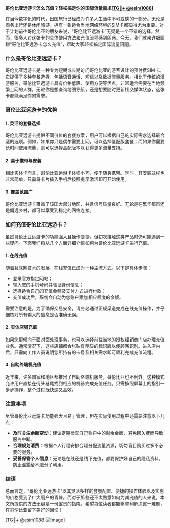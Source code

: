 **哥伦比亚远游卡怎么充值？轻松搞定你的国际流量需求[[TG💪+ @esim1088](https://t.me/s/esim1088)]**

在当今数字化的时代，出国旅行已经成为许多人生活中不可或缺的一部分。无论是商务出行还是休闲旅游，拥有一张适合当地网络环境的SIM卡都显得尤为重要。对于计划前往哥伦比亚的朋友来说，“哥伦比亚远游卡”无疑是一个不错的选择。然而，很多人对这张卡的具体使用方法和充值流程感到困惑。今天，我们就来详细聊聊“哥伦比亚远游卡怎么充值”，帮助大家轻松搞定国际流量问题。

### 什么是哥伦比亚远游卡？

哥伦比亚远游卡是一种专为短期或长期访问哥伦比亚的游客设计的预付费SIM卡。它提供了多种套餐选择，包括语音通话、短信以及数据流量服务。相比于传统的漫游服务，哥伦比亚远游卡具有价格低廉、使用方便等优点，非常适合需要在当地频繁上网的人群。无论你是想查询地图导航，还是想要随时更新社交媒体状态，这张卡都能满足你的需求。

### 哥伦比亚远游卡的优势

#### 1. 灵活的套餐选择
哥伦比亚远游卡提供不同价位的套餐方案，用户可以根据自己的实际需求选择最合适的选项。例如，如果你只是偶尔需要上网，可以选择低配版套餐；而如果你需要长时间使用流量，则可以选择高配版本以获得更多流量支持。

#### 2. 易于携带与安装
相比实体卡而言，哥伦比亚远游卡体积小巧，便于随身携带。同时，其安装过程也非常简单，只需将卡片插入手机后按照提示激活即可开始使用。

#### 3. 覆盖范围广
哥伦比亚远游卡覆盖了该国大部分地区，并且信号质量良好。无论是在繁华都市还是偏远乡村，都可以享受到稳定的网络连接。

### 如何充值哥伦比亚远游卡？

虽然哥伦比亚远游卡的功能强大且操作便捷，但初次接触这类产品时仍可能遇到一些疑问。下面我们将从几个方面详细介绍如何为哥伦比亚远游卡进行充值。

#### 1. 在线充值
随着互联网技术的发展，在线充值已成为一种主流方式。以下是具体步骤：
   - 登录官方指定网站；
   - 输入您的手机号码并验证身份信息；
   - 选择适合自己的充值金额及支付方式进行付款；
   - 充值成功后，系统会自动为您账户添加相应额度的余额。

需要注意的是，为了确保交易安全，请务必通过正规渠道完成在线充值操作，并仔细核对所有输入的信息是否准确无误。

#### 2. 实体店铺充值
如果您更倾向于面对面处理事务，也可以选择前往当地的授权经销商门店办理充值业务。通常情况下，这些店铺都会张贴有明显的标识牌以便顾客识别。进入店内后，只需向工作人员说明您所持有的卡号及相关需求即可顺利完成充值流程。

#### 3. 自助终端机充值
近年来，许多国家和地区都推出了自助终端机服务，哥伦比亚也不例外。这种模式允许用户直接在街头巷尾找到相应的机器完成充值任务。只需按照屏幕上的指引一步步操作，整个过程既快速又高效。

### 注意事项

尽管哥伦比亚远游卡功能强大且易于管理，但在实际使用过程中还需要注意以下几点：

- **及时关注余额变动**：建议定期检查自己账户中的剩余金额，避免因欠费而导致服务中断。
- **合理规划消费**：根据个人行程安排合理分配流量资源，切勿盲目购买过多不必要的服务。
- **妥善保管个人信息**：无论是在线还是线下充值，都要保护好自己的隐私资料，防止泄露给不法分子利用。

### 结语

总而言之，“哥伦比亚远游卡”以其灵活多样的套餐配置、便捷的操作体验以及实惠的价格受到了广大用户的青睐。而对于那些还不太熟悉如何为其充值的人来说，本文所提供的方法无疑是一份宝贵的指南。希望每位读者都能够顺利解决这一难题，在哥伦比亚留下美好的回忆！

[[TG💪+ @esim1088](https://t.me/s/esim1088) ![Image](https://i.postimg.cc/4NQfJmqS/Snipaste-2025-05-13-00-14-12.png)]